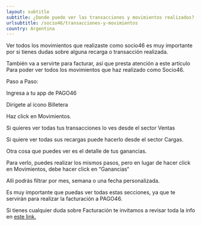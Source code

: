 ```yaml
---
layout: subtitle
subtitle: ¿Donde puedo ver las transacciones y movimientos realizados?
urlsubtitle: /socio46/transacciones-y-movimientos
country: Argentina
---
```

Ver todos los movimientos que realizaste como socio46 es muy importante por si tienes dudas sobre alguna recarga o transacción realizada.

También va a servirte para facturar, así que presta atención a este artículo Para poder ver todos los movimientos que haz realizado como Socio46.

Paso a Paso:

Ingresa a tu app de PAGO46

Dirígete al ícono Billetera

Haz click en Movimientos.

Si quieres ver todas tus transacciones lo ves desde el sector Ventas

Si quiere ver todas sus recargas puede hacerlo desde el sector Cargas.

Otra cosa que puedes ver es el detalle de tus ganancias.

Para verlo, puedes realizar los mismos pasos, pero en lugar de hacer click en Movimientos, debe hacer click en “Ganancias“

Allí podrás filtrar por mes, semana o una fecha personalizada. 

Es muy importante que puedas ver todas estas secciones, ya que te servirán para realizar la facturación a PAGO46.

Si tienes cualquier duda sobre Facturación te invitamos a revisar toda la info en [este link.](/socio46/facturacion)